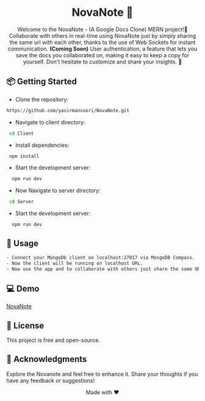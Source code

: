 <h1 align="center">NovaNote 📝</h1>
<div align="center">
Welcome to the NovaNote - (A Google Docs Clone) MERN project!🚀 Collaborate with others in real-time using NovaNote just by simply sharing the same url with each other, thanks to the use of Web Sockets for instant communication. <strong>(Coming Soon)</strong> User authentication, a feature that lets you save the docs you collaborated on, making it easy to keep a copy for yourself. Don't hesitate to customize and share your insights. 🌟
</div>

## 📦 Getting Started

- Clone the repository:
```sh
https://github.com/yasirmansoori/NovaNote.git
```
- Navigate to client directory:
```sh
 cd Client
```
- Install dependencies: 
```sh
 npm install
```
- Start the development server:
```sh
  npm run dev
```
- Now Navigate to server directory:
```sh
 cd Server
```
- Start the development server:
```sh
  npm run dev
```
## 🚀 Usage

```sh
- Connect your MongoDb client on localhost:27017 via MongoDB Compass.
- Now the client will be running on localhost URL.
- Now use the app and to collaborate with others just share the same URL with them.
```

## 💻 Demo
[NovaNote](https://novanote.netlify.app//)
## 📝 License
This project is free and open-source.

## 🎉 Acknowledgments
Explore the Novanote and feel free to enhance it. Share your thoughts if you have any feedback or suggestions!
<div align="center">Made with ❤️</div>

